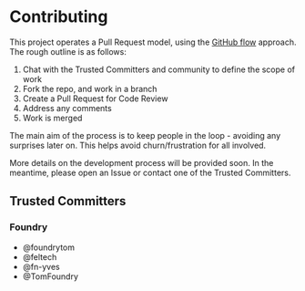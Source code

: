 # Contributing

This project operates a Pull Request model, using the [GitHub flow](https://guides.github.com/introduction/flow/index.html) approach. The rough outline is as follows:

1. Chat with the Trusted Committers and community to define the scope of work
2. Fork the repo, and work in a branch
3. Create a Pull Request for Code Review
4. Address any comments
5. Work is merged

The main aim of the process is to keep people in the loop - avoiding any surprises later on. This helps avoid churn/frustration for all involved.

More details on the development process will be provided soon. In the meantime, please open an Issue or contact one of the Trusted Committers.

## Trusted Committers

### Foundry
- @foundrytom
- @feltech
- @fn-yves
- @TomFoundry
